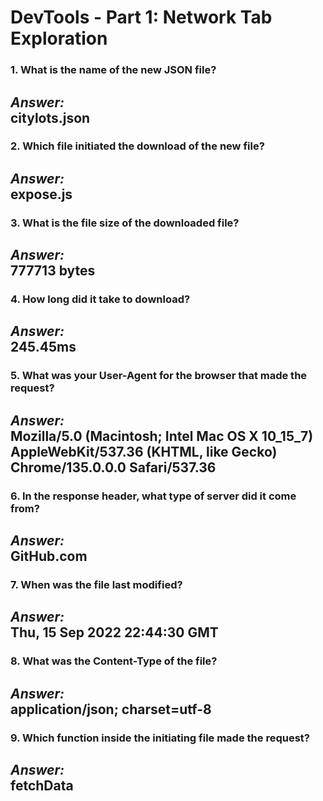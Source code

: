 # DevTools - Part 1: Network Tab Exploration

### 1. What is the name of the new JSON file?
*Answer:*  
citylots.json
---

### 2. Which file initiated the download of the new file?
*Answer:*  
expose.js
---

### 3. What is the file size of the downloaded file?
*Answer:*  
777713 bytes
---

### 4. How long did it take to download?
*Answer:*  
245.45ms
---

### 5. What was your User-Agent for the browser that made the request?
*Answer:*  
Mozilla/5.0 (Macintosh; Intel Mac OS X 10_15_7) AppleWebKit/537.36 (KHTML, like Gecko) Chrome/135.0.0.0 Safari/537.36
---

### 6. In the response header, what type of server did it come from?
*Answer:*  
GitHub.com
---

### 7. When was the file last modified?
*Answer:*  
Thu, 15 Sep 2022 22:44:30 GMT
---

### 8. What was the Content-Type of the file?
*Answer:*  
application/json; charset=utf-8
---

### 9. Which function inside the initiating file made the request?
*Answer:*  
fetchData
---
